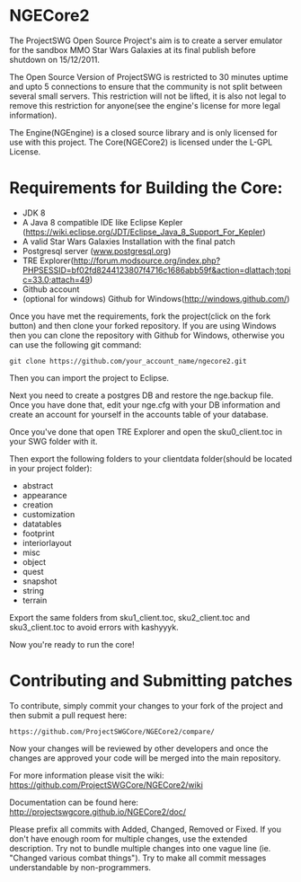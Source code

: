 NGECore2
======== 

The ProjectSWG Open Source Project's aim is to create a server emulator for the sandbox MMO Star Wars Galaxies at its final publish before
shutdown on 15/12/2011.

The Open Source Version of ProjectSWG is restricted to 30 minutes uptime and upto 5 connections to ensure that the community
is not split between several small servers. This restriction will not be lifted, it is also not legal to remove this restriction for anyone(see the engine's license for more legal information).

The Engine(NGEngine) is a closed source library and is only licensed for use with this project. The Core(NGECore2) is licensed under the L-GPL License.

Requirements for Building the Core:
======== 

- JDK 8
- A Java 8 compatible IDE like Eclipse Kepler (https://wiki.eclipse.org/JDT/Eclipse_Java_8_Support_For_Kepler)
- A valid Star Wars Galaxies Installation with the final patch
- Postgresql server (www.postgresql.org)
- TRE Explorer(http://forum.modsource.org/index.php?PHPSESSID=bf02fd8244123807f4716c1686abb59f&action=dlattach;topic=33.0;attach=49)
- Github account
- (optional for windows) Github for Windows(http://windows.github.com/)

Once you have met the requirements, fork the project(click on the fork button) and then clone your forked repository.
If you are using Windows then you can clone the repository with Github for Windows, otherwise you can use the following git command:

    git clone https://github.com/your_account_name/ngecore2.git

Then you can import the project to Eclipse.

Next you need to create a postgres DB and restore the nge.backup file. Once you have done that, edit your nge.cfg with your DB information and create an account for yourself in the accounts table of your database.

Once you've done that open TRE Explorer and open the sku0_client.toc in your SWG folder with it.

Then export the following folders to your clientdata folder(should be located in your project folder):
- abstract
- appearance
- creation
- customization
- datatables
- footprint
- interiorlayout
- misc
- object
- quest
- snapshot
- string
- terrain

Export the same folders from sku1_client.toc, sku2_client.toc and sku3_client.toc to avoid errors with kashyyyk.

Now you're ready to run the core!

Contributing and Submitting patches
========

To contribute, simply commit your changes to your fork of the project and then submit a pull request here:

    https://github.com/ProjectSWGCore/NGECore2/compare/
    
Now your changes will be reviewed by other developers and once the changes are approved your code will be merged into the main repository.

For more information please visit the wiki: https://github.com/ProjectSWGCore/NGECore2/wiki

Documentation can be found here: http://projectswgcore.github.io/NGECore2/doc/

Please prefix all commits with Added, Changed, Removed or Fixed. If you don't have enough room for multiple changes, use the extended description. Try not to bundle multiple changes into one vague line (ie. "Changed various combat things"). Try to make all commit messages understandable by non-programmers.
